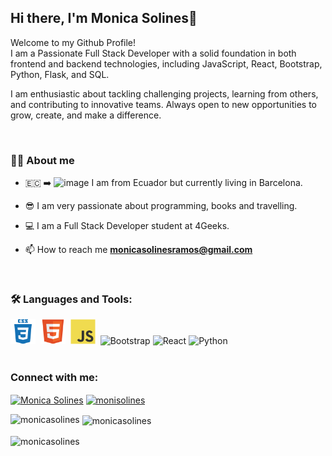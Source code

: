 ## Hi there, I'm Monica Solines👋  
Welcome to my Github Profile!
</br>
I am a Passionate Full Stack Developer with a solid foundation in both frontend and backend technologies, including JavaScript, React, Bootstrap, Python, Flask, and SQL.

I am enthusiastic about tackling challenging projects, learning from others, and contributing to innovative teams. Always open to new opportunities to grow, create, and make a difference.

</br>

### :woman_technologist: About me
- 🇪🇨 ➡️ ![image](https://github.com/user-attachments/assets/8fcd659f-e348-488a-a0de-0f41d2688362)
  I am from Ecuador but currently living in Barcelona.

- 😎  I am very passionate about programming, books and travelling.

- 💻  I am a Full Stack Developer student at 4Geeks.
  
- 📫  How to reach me **monicasolinesramos@gmail.com**

</br>

### :hammer_and_wrench: Languages and Tools:

<div>
  <img src="https://github.com/devicons/devicon/blob/master/icons/css3/css3-plain-wordmark.svg"  title="CSS3" alt="CSS" width="40" height="40"/>&nbsp;
  <img src="https://github.com/devicons/devicon/blob/master/icons/html5/html5-original.svg" title="HTML5" alt="HTML" width="40" height="40"/>&nbsp;
  <img src="https://github.com/devicons/devicon/blob/master/icons/javascript/javascript-original.svg" title="JavaScript" alt="JavaScript" width="40" height="40"/>&nbsp;
  <img src="https://cdn.jsdelivr.net/gh/devicons/devicon@latest/icons/bootstrap/bootstrap-original.svg" title="Bootstap" alt="Bootstrap" width="40" height="40"/>
  <img src="https://cdn.jsdelivr.net/gh/devicons/devicon@latest/icons/react/react-original.svg" title="React" alt="React" width="40" height="40"/>
  <img src="https://cdn.jsdelivr.net/gh/devicons/devicon@latest/icons/python/python-original.svg" title="Python" alt="Python" width="40" height="40" />
  
          
          
          
</div>

</br>

### Connect with me:
<p align="left">
<a href="https://www.linkedin.com/in/monica-solines" target="blank"><img align="center" src="https://raw.githubusercontent.com/rahuldkjain/github-profile-readme-generator/master/src/images/icons/Social/linked-in-alt.svg" alt="Monica Solines" height="30" width="40" /></a>
<a href="https://www.instagram.com/monisolines/" target="blank"><img align="center" src="https://raw.githubusercontent.com/rahuldkjain/github-profile-readme-generator/master/src/images/icons/Social/instagram.svg" alt="monisolines" height="30" width="40" /></a>
<a href="monicasolinesramos@gmail.com"> <img/> </a> 
</p>

<p><img align="left" src="https://github-readme-stats.vercel.app/api/top-langs?username=monicasolines&show_icons=true&locale=en&layout=compact" alt="monicasolines" /></p>
<p>&nbsp;<img align="center" src="https://github-readme-stats.vercel.app/api?username=monicasolines&show_icons=true&locale=en" alt="monicasolines" /></p>
<p><img align="center" src="https://github-readme-streak-stats.herokuapp.com/?user=monicasolines&" alt="monicasolines" /></p>


<!--
> attention

**negrita**

`comando`

se muestra como cajita de codigo: que permite hasta copiar(el html le da color si es codigo) (este es un codigo random html)
```html
 <div class="card-header h4"> 
         Payment form example 
    </div>

```
este es de javascript
```js
for(let i=0; i<companies.length; i++) {
    console.log(companies[i]);
}
```


linea:
***

imagen:
![image](https://github.com/user-attachments/assets/a793f23b-7e13-40a4-9ed7-bd594d0e490a)
![image](https://github.com/user-attachments/assets/e11661ca-9b01-4c2d-9a38-2a52692956db)



*italic*

lista
- item1
- -item 2
- item 3

lista numeros
1. item
2. item
3. item

para tener espacio debes dejar una linea

este es el segundo parrafo
-->

<!--
**monicasolines/monicasolines** is a ✨ _special_ ✨ repository because its `README.md` (this file) appears on your GitHub profile.

Here are some ideas to get you started:

- 🔭 I’m currently working on ...
- 🌱 I’m currently learning ...
- 👯 I’m looking to collaborate on ...
- 🤔 I’m looking for help with ...
- 💬 Ask me about ...
- 📫 How to reach me: ...
- 😄 Pronouns: ...
- ⚡ Fun fact: ...
-->

